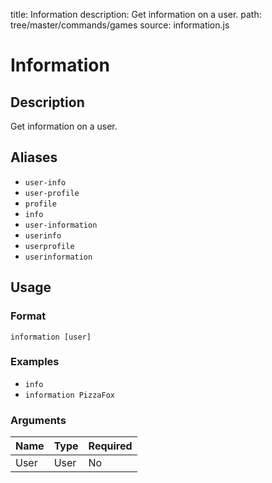 title: Information
description: Get information on a user.
path: tree/master/commands/games
source: information.js

# Information

## Description

Get information on a user.

## Aliases

* `user-info`
* `user-profile`
* `profile`
* `info`
* `user-information`
* `userinfo`
* `userprofile`
* `userinformation`

## Usage

### Format

`information [user]`

### Examples

* `info`
* `information PizzaFox`

### Arguments

| Name | Type | Required |
|------|------|----------|
| User | User | No       |

